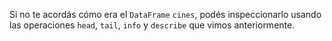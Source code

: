 Si no te acordás cómo era el `DataFrame`  `cines`, podés inspeccionarlo usando las operaciones `head`, `tail`, `info` y `describe` que vimos anteriormente.
